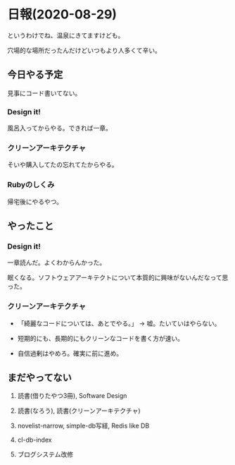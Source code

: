 # 日報(2020-08-29)

というわけでね、温泉にきてますけども。

穴場的な場所だったんだけどいつもより人多くて辛い。

## 今日やる予定

見事にコード書いてない。

### Design it!

風呂入ってからやる。できれば一章。

### クリーンアーキテクチャ

そいや購入してたの忘れてたからやる。

### Rubyのしくみ

帰宅後にやるやつ。

## やったこと

### Design it!

一章読んだ。よくわからんかった。

眠くなる。ソフトウェアアーキテクトについて本質的に興味がないんだなって思った。

### クリーンアーキテクチャ

* 「綺麗なコードについては、あとでやる。」 -> 嘘。たいていはやらない。

* 短期的にも、長期的にもクリーンなコードを書く方が速い。

* 自信過剰はやめろ。確実に前に進め。

## まだやってない

1. 読書(借りたやつ3冊), Software Design

2. 読書(なろう), 読書(クリーンアーキテクチャ)

3. novelist-narrow, simple-db写経, Redis like DB

4. cl-db-index

5. ブログシステム改修
